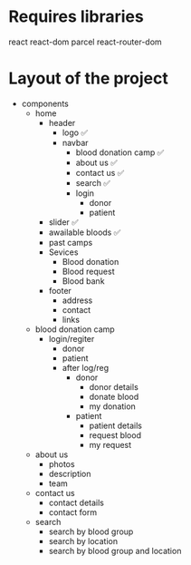 # Requires libraries
react react-dom
parcel
react-router-dom

# Layout of the project
- components
    - home
        - header 
            - logo ✅
            - navbar 
                - blood donation camp ✅
                - about us ✅
                - contact us ✅
                - search ✅
                - login
                    - donor
                    - patient
        - slider ✅
        - awailable bloods ✅
        - past camps
        - Sevices
            - Blood donation
            - Blood request
            - Blood bank
        - footer
            - address
            - contact
            - links
    - blood donation camp
        - login/regiter
            - donor
            - patient
            - after log/reg
                - donor
                    - donor details
                    - donate blood
                    - my donation
                - patient
                    - patient details
                    - request blood
                    - my request
    - about us
        - photos
        - description
        - team
    - contact us
        - contact details
        - contact form
    - search
        - search by blood group
        - search by location
        - search by blood group and location